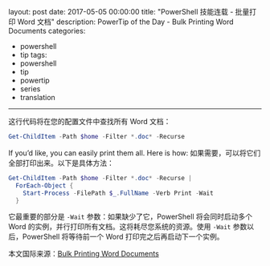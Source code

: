 layout: post
date: 2017-05-05 00:00:00
title: "PowerShell 技能连载 - 批量打印 Word 文档"
description: PowerTip of the Day - Bulk Printing Word Documents
categories:
- powershell
- tip
tags:
- powershell
- tip
- powertip
- series
- translation
---
这行代码将在您的配置文件中查找所有 Word 文档：

```powershell
Get-ChildItem -Path $home -Filter *.doc* -Recurse 
```

If you’d like, you can easily print them all. Here is how:
如果需要，可以将它们全部打印出来。以下是具体方法：

```powershell
Get-ChildItem -Path $home -Filter *.doc* -Recurse |
  ForEach-Object {
    Start-Process -FilePath $_.FullName -Verb Print -Wait
  }
```

它最重要的部分是 `-Wait` 参数：如果缺少了它，PowerShell 将会同时启动多个 Word 的实例，并行打印所有文档。这将耗尽您系统的资源。使用 `-Wait` 参数以后，PowerShell 将等待前一个 Word 打印完之后再启动下一个实例。

<!--more-->
本文国际来源：[Bulk Printing Word Documents](http://community.idera.com/powershell/powertips/b/tips/posts/bulk-printing-word-documents)
